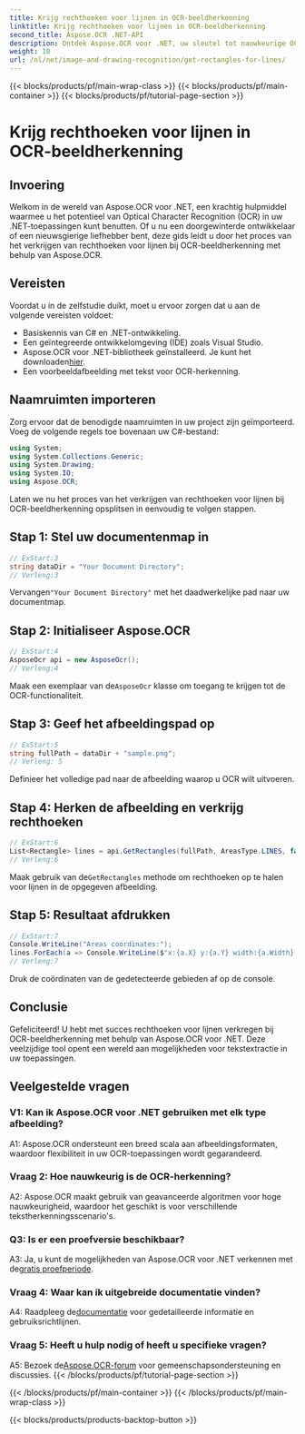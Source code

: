 ```yaml
---
title: Krijg rechthoeken voor lijnen in OCR-beeldherkenning
linktitle: Krijg rechthoeken voor lijnen in OCR-beeldherkenning
second_title: Aspose.OCR .NET-API
description: Ontdek Aspose.OCR voor .NET, uw sleutel tot nauwkeurige OCR-beeldherkenning. Ontketen moeiteloos de kracht van tekstextractie.
weight: 10
url: /nl/net/image-and-drawing-recognition/get-rectangles-for-lines/
---
```


{{< blocks/products/pf/main-wrap-class >}}
{{< blocks/products/pf/main-container >}}
{{< blocks/products/pf/tutorial-page-section >}}

# Krijg rechthoeken voor lijnen in OCR-beeldherkenning

## Invoering

Welkom in de wereld van Aspose.OCR voor .NET, een krachtig hulpmiddel waarmee u het potentieel van Optical Character Recognition (OCR) in uw .NET-toepassingen kunt benutten. Of u nu een doorgewinterde ontwikkelaar of een nieuwsgierige liefhebber bent, deze gids leidt u door het proces van het verkrijgen van rechthoeken voor lijnen bij OCR-beeldherkenning met behulp van Aspose.OCR.

## Vereisten

Voordat u in de zelfstudie duikt, moet u ervoor zorgen dat u aan de volgende vereisten voldoet:

- Basiskennis van C# en .NET-ontwikkeling.
- Een geïntegreerde ontwikkelomgeving (IDE) zoals Visual Studio.
-  Aspose.OCR voor .NET-bibliotheek geïnstalleerd. Je kunt het downloaden[hier](https://releases.aspose.com/ocr/net/).
- Een voorbeeldafbeelding met tekst voor OCR-herkenning.

## Naamruimten importeren

Zorg ervoor dat de benodigde naamruimten in uw project zijn geïmporteerd. Voeg de volgende regels toe bovenaan uw C#-bestand:

```csharp
using System;
using System.Collections.Generic;
using System.Drawing;
using System.IO;
using Aspose.OCR;
```

Laten we nu het proces van het verkrijgen van rechthoeken voor lijnen bij OCR-beeldherkenning opsplitsen in eenvoudig te volgen stappen.

## Stap 1: Stel uw documentenmap in

```csharp
// ExStart:3
string dataDir = "Your Document Directory";
// Verleng:3
```

 Vervangen`"Your Document Directory"` met het daadwerkelijke pad naar uw documentmap.

## Stap 2: Initialiseer Aspose.OCR

```csharp
// ExStart:4
AsposeOcr api = new AsposeOcr();
// Verleng:4
```

 Maak een exemplaar van de`AsposeOcr` klasse om toegang te krijgen tot de OCR-functionaliteit.

## Stap 3: Geef het afbeeldingspad op

```csharp
// ExStart:5
string fullPath = dataDir + "sample.png";
// Verleng: 5
```

Definieer het volledige pad naar de afbeelding waarop u OCR wilt uitvoeren.

## Stap 4: Herken de afbeelding en verkrijg rechthoeken

```csharp
// ExStart:6
List<Rectangle> lines = api.GetRectangles(fullPath, AreasType.LINES, false);
// Verleng:6
```

 Maak gebruik van de`GetRectangles` methode om rechthoeken op te halen voor lijnen in de opgegeven afbeelding.

## Stap 5: Resultaat afdrukken

```csharp
// ExStart:7
Console.WriteLine("Areas coordinates:");
lines.ForEach(a => Console.WriteLine($"x:{a.X} y:{a.Y} width:{a.Width} height:{a.Height}"));
// Verleng:7
```

Druk de coördinaten van de gedetecteerde gebieden af op de console.

## Conclusie

Gefeliciteerd! U hebt met succes rechthoeken voor lijnen verkregen bij OCR-beeldherkenning met behulp van Aspose.OCR voor .NET. Deze veelzijdige tool opent een wereld aan mogelijkheden voor tekstextractie in uw toepassingen.

## Veelgestelde vragen

### V1: Kan ik Aspose.OCR voor .NET gebruiken met elk type afbeelding?

A1: Aspose.OCR ondersteunt een breed scala aan afbeeldingsformaten, waardoor flexibiliteit in uw OCR-toepassingen wordt gegarandeerd.

### Vraag 2: Hoe nauwkeurig is de OCR-herkenning?

A2: Aspose.OCR maakt gebruik van geavanceerde algoritmen voor hoge nauwkeurigheid, waardoor het geschikt is voor verschillende tekstherkenningsscenario's.

### Q3: Is er een proefversie beschikbaar?

 A3: Ja, u kunt de mogelijkheden van Aspose.OCR voor .NET verkennen met de[gratis proefperiode](https://releases.aspose.com/).

### Vraag 4: Waar kan ik uitgebreide documentatie vinden?

 A4: Raadpleeg de[documentatie](https://reference.aspose.com/ocr/net/) voor gedetailleerde informatie en gebruiksrichtlijnen.

### Vraag 5: Heeft u hulp nodig of heeft u specifieke vragen?

 A5: Bezoek de[Aspose.OCR-forum](https://forum.aspose.com/c/ocr/16) voor gemeenschapsondersteuning en discussies.
{{< /blocks/products/pf/tutorial-page-section >}}

{{< /blocks/products/pf/main-container >}}
{{< /blocks/products/pf/main-wrap-class >}}

{{< blocks/products/products-backtop-button >}}
